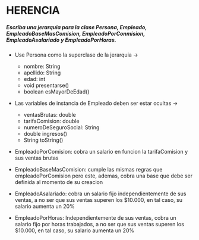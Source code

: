 # HERENCIA

##### Escriba una jerarquia para la clase Persona, Empleado, EmpleadoBaseMasComision, EmpleadoPorConmision, EmpleadoAsalariado y EmpleadoPorHoras.

- Use Persona como la superclase de la jerarquia ->
    - 	nombre: String
    - 	apellido: String
    - 	edad: int
    - 	void presentarse()
    - 	boolean esMayorDeEdad()

- Las variables de instancia de Empleado deben ser estar ocultas ->
    - 	ventasBrutas: double
    - 	tarifaComision: double
    - 	numeroDeSeguroSocial: String
    - 	double ingresos()
    - 	String toString()

- EmpleadoPorComision: cobra un salario en funcion la tarifaComision y sus ventas brutas
- EmpleadoBaseMasComision: cumple las mismas regras que empleadoPorComision pero este, ademas, cobra una base que debe ser definida al momento de su creacion
- EmpleadoAsalariado: cobra un salario fijo independientemente de sus ventas, a no ser que sus ventas superen los $10.000, en tal caso, su salario aumenta un 20%
- EmpleadoPorHoras: Independientemente de sus ventas, cobra un salario fijo por horas trabajados, a no ser que sus ventas superen los $10.000, en tal caso, su salario aumenta un 20%